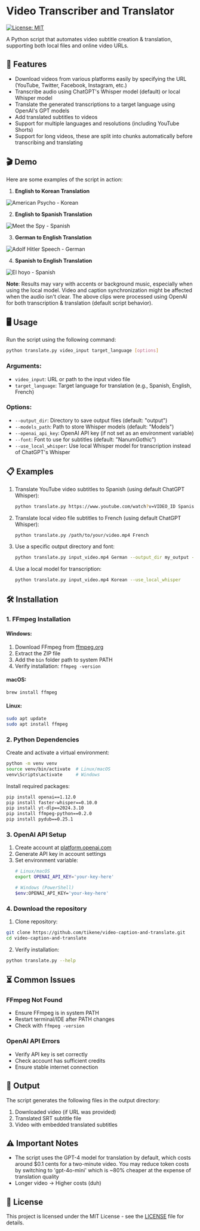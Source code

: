 # Video Transcriber and Translator
[![License: MIT](https://img.shields.io/badge/License-MIT-yellow.svg)](https://opensource.org/licenses/MIT)

A Python script that automates video subtitle creation & translation, supporting both local files and online video URLs.

## 🚀 Features
- Download videos from various platforms easily by specifying the URL (YouTube, Twitter, Facebook, Instagram, etc.)
- Transcribe audio using ChatGPT's Whisper model (default) or local Whisper model
- Translate the generated transcriptions to a target language using OpenAI's GPT models
- Add translated subtitles to videos
- Support for multiple languages and resolutions (including YouTube Shorts)
- Support for long videos, these are split into chunks automatically before transcribing and translating

## 🎬 Demo
Here are some examples of the script in action:

1. **English to Korean Translation**

![American Psycho - Korean](https://github.com/user-attachments/assets/5c76cd45-6221-4ef1-a6bc-367affa5dbe6)


2. **English to Spanish Translation**

![Meet the Spy - Spanish](https://github.com/user-attachments/assets/284a9e8d-1fd6-4fbf-bcdb-24a8e284d32f)


3. **German to English Translation**

![Adolf Hitler Speech - German](https://github.com/user-attachments/assets/76d67ac5-d5a7-46b2-8a24-addb8dff24af)


4. **Spanish to English Translation**

![El hoyo - Spanish](https://github.com/user-attachments/assets/50a33248-83c6-49a7-8d50-42eb735dfe87)

**Note**: Results may vary with accents or background music, especially when using the local model. Video and caption synchronization might be affected when the audio isn't clear. The above clips were processed using OpenAI for both transcription & translation (default script behavior).

## 🖥️ Usage
Run the script using the following command:
```bash
python translate.py video_input target_language [options]
```

### Arguments:
- `video_input`: URL or path to the input video file
- `target_language`: Target language for translation (e.g., Spanish, English, French)

### Options:
- `--output_dir`: Directory to save output files (default: "output")
- `--models_path`: Path to store Whisper models (default: "Models")
- `--openai_api_key`: OpenAI API key (if not set as an environment variable)
- `--font`: Font to use for subtitles (default: "NanumGothic")
- `--use_local_whisper`: Use local Whisper model for transcription instead of ChatGPT's Whisper

## 📋 Examples
1. Translate YouTube video subtitles to Spanish (using default ChatGPT Whisper):
   ```bash
   python translate.py https://www.youtube.com/watch?v=VIDEO_ID Spanish
   ```

2. Translate local video file subtitles to French (using default ChatGPT Whisper):
   ```bash
   python translate.py /path/to/your/video.mp4 French
   ```

3. Use a specific output directory and font:
   ```bash
   python translate.py input_video.mp4 German --output_dir my_output --font Arial
   ```

4. Use a local model for transcription:
   ```bash
   python translate.py input_video.mp4 Korean --use_local_whisper
   ```

## 🛠️ Installation

### 1. FFmpeg Installation

#### Windows:
1. Download FFmpeg from [ffmpeg.org](https://ffmpeg.org/download.html)
2. Extract the ZIP file
3. Add the `bin` folder path to system PATH
4. Verify installation: `ffmpeg -version`

#### macOS:
```bash
brew install ffmpeg
```

#### Linux:
```bash
sudo apt update
sudo apt install ffmpeg
```

### 2. Python Dependencies
Create and activate a virtual environment:

```bash
python -m venv venv
source venv/bin/activate  # Linux/macOS
venv\Scripts\activate     # Windows
```

Install required packages:

```bash
pip install openai==1.12.0
pip install faster-whisper==0.10.0
pip install yt-dlp==2024.3.10
pip install ffmpeg-python==0.2.0
pip install pydub==0.25.1
```

### 3. OpenAI API Setup
1. Create account at [platform.openai.com](https://platform.openai.com)
2. Generate API key in account settings
3. Set environment variable:
   ```bash
   # Linux/macOS
   export OPENAI_API_KEY='your-key-here'
   
   # Windows (PowerShell)
   $env:OPENAI_API_KEY='your-key-here'
   ```

### 4. Download the repository

1. Clone repository:
```bash
git clone https://github.com/tikene/video-caption-and-translate.git
cd video-caption-and-translate
```

2. Verify installation:
```bash
python translate.py --help
```

## ⏳ Common Issues

### FFmpeg Not Found
- Ensure FFmpeg is in system PATH
- Restart terminal/IDE after PATH changes
- Check with `ffmpeg -version`

### OpenAI API Errors
- Verify API key is set correctly
- Check account has sufficient credits
- Ensure stable internet connection

## 📂 Output
The script generates the following files in the output directory:
1. Downloaded video (if URL was provided)
2. Translated SRT subtitle file
3. Video with embedded translated subtitles

## ⚠️ Important Notes
- The script uses the GPT-4 model for translation by default, which costs around $0.1 cents for a two-minute video. You may reduce token costs by switching to 'gpt-4o-mini' which is ~80% cheaper at the expense of translation quality
- Longer video -> Higher costs (duh)

## 📄 License
This project is licensed under the MIT License - see the [LICENSE](LICENSE) file for details.
